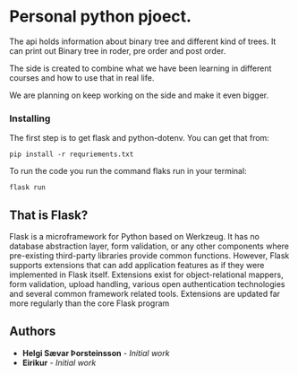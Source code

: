 # Personal python pjoect.


The api holds information about binary tree and different kind of trees. It can print out Binary tree in roder, pre order and post order. 

The side is created to combine what we have been learning in different courses and how to use that in real life. 

We are planning on keep working on the side and make it even bigger. 



### Installing

The first step is to get flask and python-dotenv. You can get that from:

```
pip install -r requriements.txt
```

To run the code you run the command flaks run in your terminal:

```
flask run
```

## That is Flask?
Flask is a microframework for Python based on Werkzeug. It has no database abstraction layer, form validation, or any other components where pre-existing third-party libraries provide common functions. However, Flask supports extensions that can add application features as if they were implemented in Flask itself. Extensions exist for object-relational mappers, form validation, upload handling, various open authentication technologies and several common framework related tools. Extensions are updated far more regularly than the core Flask program


## Authors

* **Helgi Sævar Þorsteinsson** - *Initial work* 
* **Eirikur** - *Initial work* 

